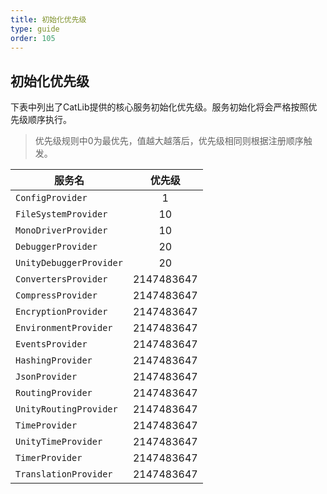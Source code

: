 ```yaml
---
title: 初始化优先级
type: guide
order: 105
---
```


## 初始化优先级

下表中列出了CatLib提供的核心服务初始化优先级。服务初始化将会严格按照优先级顺序执行。

> 优先级规则中0为最优先，值越大越落后，优先级相同则根据注册顺序触发。

| 服务名                   | 优先级      |
| ----------------------- |:------------:|
| `ConfigProvider`        | 1           |
| `FileSystemProvider`    | 10          |
| `MonoDriverProvider`    | 10          |
| `DebuggerProvider`      | 20          |
| `UnityDebuggerProvider` | 20          |
| `ConvertersProvider`    | 2147483647  |
| `CompressProvider`      | 2147483647  |
| `EncryptionProvider`    | 2147483647  |
| `EnvironmentProvider`   | 2147483647  |
| `EventsProvider`        | 2147483647  |
| `HashingProvider`       | 2147483647  |
| `JsonProvider`          | 2147483647  |
| `RoutingProvider`       | 2147483647  |
| `UnityRoutingProvider`  | 2147483647  |
| `TimeProvider`          | 2147483647  |
| `UnityTimeProvider`     | 2147483647  |
| `TimerProvider`         | 2147483647  |
| `TranslationProvider`   | 2147483647  |
